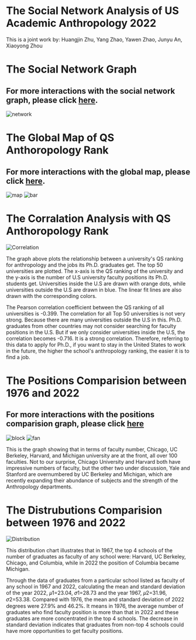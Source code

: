# The Social Network Analysis of US Academic Anthropology 2022
This is a joint work by: Huangjin Zhu, Yang Zhao, Yawen Zhao, Junyu An, Xiaoyong Zhou
# The Social Network Graph
## For more interactions with the social network graph, please click [here](https://zyw-mia.github.io/The-Social-Network-Analysis-of-US-Academic-Anthropology-2022/social_network/social_network.html). 
![network](https://zyw-mia.github.io/The-Social-Network-Analysis-of-US-Academic-Anthropology-2022/social_network/network.png)
# The Global Map of QS Anthoropology Rank
## For more interactions with the global map, please click [here](https://zyw-mia.github.io/The-Social-Network-Analysis-of-US-Academic-Anthropology-2022/global_map/map-bar-morph.html).
![map](https://zyw-mia.github.io/The-Social-Network-Analysis-of-US-Academic-Anthropology-2022/global_map/global_map.png)
![bar](https://zyw-mia.github.io/The-Social-Network-Analysis-of-US-Academic-Anthropology-2022/global_map/bar.png) 
# The Corralation Analysis with QS Anthoropology Rank
![Correlation](https://zyw-mia.github.io/The-Social-Network-Analysis-of-US-Academic-Anthropology-2022/correlation/linearplot.png)

The graph above plots the relationship between a university's QS ranking for anthropology and the jobs its Ph.D. graduates get. The top 50 universities are plotted. The x-axis is the QS ranking of the university and the y-axis is the number of U.S university faculty positions its Ph.D. students get. Universities inside the U.S are drawn with orange dots, while universities outside the U.S are drawn in blue. The linear fit lines are also drawn with the corresponding colors.

The Pearson correlation coefficient between the QS ranking of all universities is -0.399. The correlation for all Top 50 universities is not very strong. Because there are many universities outside the U.S in this. Ph.D. graduates from other countries may not consider searching for faculty positions in the U.S. But if we only consider universities inside the U.S, the correlation becomes -0.716. It is a strong correlation.
Therefore, referring to this data to apply for Ph.D., if you want to stay in the United States to work in the future, the higher the school's anthropology ranking, the easier it is to find a job.

# The Positions Comparision between 1976 and 2022
## For more interactions with the positions comparision graph, please click [here](https://zyw-mia.github.io/The-Social-Network-Analysis-of-US-Academic-Anthropology-2022/positions_comparison/index.html)
![block](https://zyw-mia.github.io/The-Social-Network-Analysis-of-US-Academic-Anthropology-2022/positions_comparison/block.png)
![fan](https://zyw-mia.github.io/The-Social-Network-Analysis-of-US-Academic-Anthropology-2022/positions_comparison/fan.png)

This is the graph showing that in terms of faculty number, Chicago, UC Berkeley, Harvard, and Michigan university are at the front, all over 100 faculties. Not to our surprise, Chicago University and Harvard both have impressive numbers of faculty, but the other two under discussion, Yale and Stanford are overnumbered by UC Berkeley and Michigan, which are recently expanding their abundance of subjects and the strength of the Anthropology departments. 


# The Distrubutions Comparision between 1976 and 2022
![Distribution](https://zyw-mia.github.io/The-Social-Network-Analysis-of-US-Academic-Anthropology-2022/distribution/distribution.png)

This distribution chart illustrates that in 1967, the top 4 schools of the number of graduates as faculty of any school were: Harvard, UC Berkeley, Chicago, and Columbia, while in 2022 the position of Columbia became Michigan.

Through the data of graduates from a particular school listed as faculty of any school in 1967 and 2022, calculating the mean and standard deviation of the year 2022, 𝜇1=23.04, 𝜎1=28.73 and the year 1967, 𝜇2=31.96, 𝜎2=53.38. Compared with 1976, the mean and standard deviation of 2022 degrees were 27.9% and 46.2%. It means in 1976, the average number of graduates who find faculty position is more than that in 2022 and these graduates are more concentrated in the top 4 schools. The decrease in standard deviation indicates that graduates from non-top 4 schools could have more opportunities to get faculty positions.
